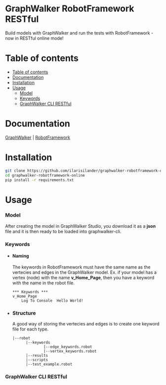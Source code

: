 # GraphWalker RobotFramework RESTful
Build models with GraphWalker and run the tests with RobotFramework - now in RESTful online mode!

# Table of contents
<!--ts-->
   * [Table of contents](#table-of-contents)
   * [Documentation](#documentation)
   * [Installation](#installation)
   * [Usage](#usage)
      * [Model](#model)
      * [Keywords](#keywords)
      * [GraphWalker CLI RESTful](#graphwalker-cli-restful)
<!--te-->

# Documentation
[GraphWalker](https://github.com/GraphWalker/graphwalker-project/wiki) | 
[RobotFramework](https://robotframework.org/#documentation)

# Installation
```bash
git clone https://github.com/ilarisilander/graphwalker-robotframework-online.git
cd graphwalker-robotframework-online
pip install -r requirements.txt
```

# Usage

### Model
After creating the model in GraphWalker Studio, you download it as a **json** file and it is then ready to be loaded into graphwalker-cli.

### Keywords
* #### Naming
  The keywords in RobotFramework must have the same name as the vertecies and edges in the GraphWalker model.
  Ex. if your model has a vertex (node) with the name **v_Home_Page**, then you have a keyword with the name in the robot file.
  ```robot
  *** Keywords ***
  v_Home_Page
      Log To Console  Hello World!
  ```
* ### Structure
  A good way of storing the vertecies and edges is to create one keyword file for each type.
  ```
  |--robot
        |--keywords
                |--edge_keywords.robot
                |--vertex_keywords.robot
        |--results
        |--scripts
        |--test_example.robot
  ```

### GraphWalker CLI RESTful
